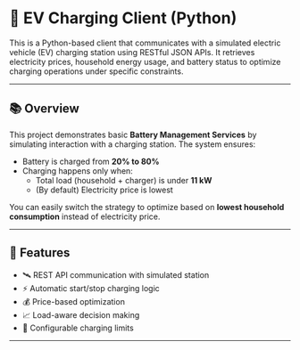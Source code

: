 # 🔋 EV Charging Client (Python)

This is a Python-based client that communicates with a simulated electric vehicle (EV) charging station using RESTful JSON APIs. It retrieves electricity prices, household energy usage, and battery status to optimize charging operations under specific constraints.

---

## 📚 Overview

This project demonstrates basic **Battery Management Services** by simulating interaction with a charging station. The system ensures:

- Battery is charged from **20% to 80%**
- Charging happens only when:
  - Total load (household + charger) is under **11 kW**
  - (By default) Electricity price is lowest

You can easily switch the strategy to optimize based on **lowest household consumption** instead of electricity price.

---

## 🧰 Features

- 🛰️ REST API communication with simulated station
- ⚡ Automatic start/stop charging logic
- 💰 Price-based optimization
- 📈 Load-aware decision making
- 🔌 Configurable charging limits

---
